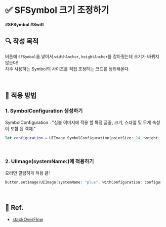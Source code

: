 # ✅ SFSymbol 크기 조정하기

#### #SFSymbol #Swift 

## **🔍** 작성 목적

버튼에 `SFSymbol`을 넣어서 `widthAnchor`, `heightAnchor`를 잡아줬는데 크기가 바뀌지 않는다!   
자주 사용하는 Symbol의 사이즈를 직접 조정하는 코드를 정리해본다.

<br>

## 📌 적용 방법

### 1. SymbolConfiguration 생성하기

SymbolConfiguration : "심볼 이미지에 적용 할 특정 글꼴, 크기, 스타일 및 무게 속성이 포함 된 객체."

~~~swift
let configuration = UIImage.SymbolConfiguration(pointSize: 24, weight: .regular)
~~~

<br>

### 2. UIImage(systemName:)에 적용하기

요러면 깔끔하게 적용 끝!

~~~swift
button.setImage(UIImage(systemName: "plus", withConfiguration: configuration), for: .normal)
~~~

<br>

## 💌 Ref.

- [stackOverFlow](https://stackoverflow.com/questions/60641048/change-a-sf-symbol-size-inside-a-uibutton)